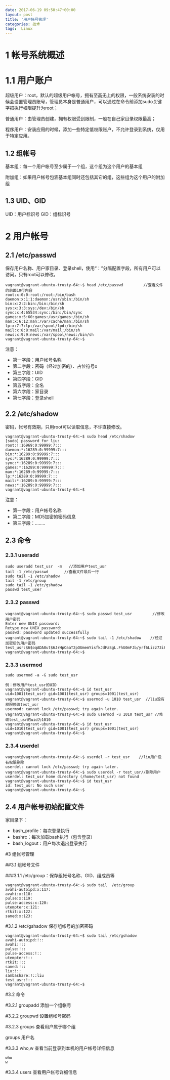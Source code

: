 ```yaml
---
date: 2017-06-19 09:50:47+00:00
layout: post
title: '用户帐号管理'
categories: 技术
tags:  Linux
---
```


# 1 帐号系统概述
# 1.1 用户账户

超级用户：root，默认的超级用户帐号，拥有至高无上的权限，一般系统安装的时候会设置管理员账号，管理员本身是普通用户，可以通过在命令前添加sudo关键字把执行权限提升为root；

普通用户：由管理员创建，拥有权限受到限制，一般在自己家目录权限最高；

程序用户：安装应用的时候，添加一些特定低权限账户，不允许登录到系统，仅用于特定应用。
## 1.2 组帐号

基本组：每一个用户帐号至少属于一个组，这个组为这个用户的基本组

附加组：如果用户帐号包涵基本组同时还包括其它的组，这些组为这个用户的附加组
## 1.3 UID、GID

UID：用户标识号
GID：组标识号

# 2 用户帐号

## 2.1 /etc/passwd
保存用户名称、用户家目录、登录shell，使用“：”分隔配置字段，所有用户可以访问，只有root可以修改。

````
vagrant@vagrant-ubuntu-trusty-64:~$ head /etc/passwd         //查看文件的前面10行内容
root:x:0:0:root:/root:/bin/bash
daemon:x:1:1:daemon:/usr/sbin:/bin/sh
bin:x:2:2:bin:/bin:/bin/sh
sys:x:3:3:sys:/dev:/bin/sh
sync:x:4:65534:sync:/bin:/bin/sync
games:x:5:60:games:/usr/games:/bin/sh
man:x:6:12:man:/var/cache/man:/bin/sh
lp:x:7:7:lp:/var/spool/lpd:/bin/sh
mail:x:8:8:mail:/var/mail:/bin/sh
news:x:9:9:news:/var/spool/news:/bin/sh
vagrant@vagrant-ubuntu-trusty-64:~$ 
````

注意：

* 第一字段：用户帐号名称
* 第二字段：密码（经过加密的）、占位符号x
* 第三字段：UID
* 第四字段：GID
* 第五字段：全名
* 第六字段：家目录
* 第七字段：登录shell

## 2.2 /etc/shadow
密码，帐号有效期，只用root可以读取信息，不许直接修改。

````
vagrant@vagrant-ubuntu-trusty-64:~$ sudo head /etc/shadow
[sudo] password for liu: 
root:!:16969:0:99999:7:::
daemon:*:16289:0:99999:7:::
bin:*:16289:0:99999:7:::
sys:*:16289:0:99999:7:::
sync:*:16289:0:99999:7:::
games:*:16289:0:99999:7:::
man:*:16289:0:99999:7:::
lp:*:16289:0:99999:7:::
mail:*:16289:0:99999:7:::
news:*:16289:0:99999:7:::
vagrant@vagrant-ubuntu-trusty-64:~$ 
````

注意：

* 第一字段：用户帐号名称
* 第二字段：MD5加密的密码信息
* 第三字段：........

## 2.3 命令
### 2.3.1 useradd
````
sudo useradd test_usr  -m   //添加用户test_usr
tail -1 /etc/passwd       //查看文件最后一行
sudo tail -1 /etc/shadow
tail -1 /etc/group
sudo tail -1 /etc/gshadow
passwd test_user
````

### 2.3.2  passwd
````
vagrant@vagrant-ubuntu-trusty-64:~$ sudo passwd test_usr         //修改用户密码
Enter new UNIX password: 
Retype new UNIX password: 
passwd: password updated successfully
vagrant@vagrant-ubuntu-trusty-64:~$ sudo tail -1 /etc/shadow    //经过加密后的用户密码
test_usr:$6$oqADA8ut$6JrHpOaaT2pOUmemYisfkJdFaSgL.FhG0mFJb/yrf6Lizz73iB2l8cFxUQCTgh996LYgjWmi5yJC5ckD3Pzar0:17013:0:99999:7:::
vagrant@vagrant-ubuntu-trusty-64:~$ 
````

### 2.3.3 usermod
````
sudo usermod -a -G sudo test_usr

例：修改用户test_usr的UID
vagrant@vagrant-ubuntu-trusty-64:~$ id test_usr               
uid=1001(test_usr) gid=1001(test_usr) groups=1001(test_usr)
vagrant@vagrant-ubuntu-trusty-64:~$ usermod -u 1010 test_usr  //liu没有权限修改test_usr
usermod: cannot lock /etc/passwd; try again later.
vagrant@vagrant-ubuntu-trusty-64:~$ sudo usermod -u 1010 test_usr //修改test_usr的uid为1010
vagrant@vagrant-ubuntu-trusty-64:~$ id test_usr
uid=1010(test_usr) gid=1001(test_usr) groups=1001(test_usr)
vagrant@vagrant-ubuntu-trusty-64:~$ 
````

### 2.3.4 userdel
````
vagrant@vagrant-ubuntu-trusty-64:~$ userdel -r test_usr    //liu用户没有权限删除
userdel: cannot lock /etc/passwd; try again later.
vagrant@vagrant-ubuntu-trusty-64:~$ sudo userdel -r test_usr//删除用户
userdel: test_usr home directory (/home/test_usr) not found
vagrant@vagrant-ubuntu-trusty-64:~$ id test_usr
id: test_usr: No such user
vagrant@vagrant-ubuntu-trusty-64:~$ 
````

## 2.4 用户帐号初始配置文件
家目录下：

* bash_profile：每次登录执行
* bashrc：每次加载bash执行（包含登录）
* bash_logout：用户每次退出登录执行

#3 组帐号管理

##3.1 组帐号文件

###3.1.1 /etc/group：保存组帐号名称、GID、组成员等

````
vagrant@vagrant-ubuntu-trusty-64:~$ sudo tail  /etc/group
avahi-autoipd:x:117:
avahi:x:118:
pulse:x:119:
pulse-access:x:120:
utempter:x:121:
rtkit:x:122:
saned:x:123:
````

#3.1.2 /etc/gshadow 保存组帐号的加密密码
````
vagrant@vagrant-ubuntu-trusty-64:~$ sudo tail /etc/gshadow
avahi-autoipd:!::
avahi:!::
pulse:!::
pulse-access:!::
utempter:!::
rtkit:!::
saned:!::
liu:!::
sambashare:!::liu
test_usr:!::
vagrant@vagrant-ubuntu-trusty-64:~$
````

#3.2 命令

#3.2.1 groupadd 添加一个组帐号


#3.2.2 groupwd 设置组帐号密码


#3.2.3 groups 查看用户属于哪个组

groups   用户名

#3.3.3 who,w 查看当前登录到本机的用户帐号详细信息
````
who 
w
````

#3.3.4 users 查看用户帐号详细信息





